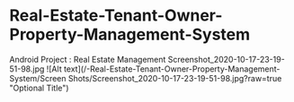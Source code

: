 #  Real-Estate-Tenant-Owner-Property-Management-System
 Android Project : Real Estate Management
Screenshot_2020-10-17-23-19-51-98.jpg
![Alt text](/-Real-Estate-Tenant-Owner-Property-Management-System/Screen Shots/Screenshot_2020-10-17-23-19-51-98.jpg?raw=true "Optional Title")
